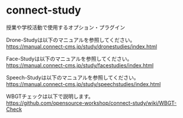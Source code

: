 # connect-study
授業や学校活動で使用するオプション・プラグイン  
  
Drone-Studyは以下のマニュアルを参照してください。  
https://manual.connect-cms.jp/study/dronestudies/index.html  
  
Face-Studyは以下のマニュアルを参照してください。  
https://manual.connect-cms.jp/study/facestudies/index.html  
  
Speech-Studyは以下のマニュアルを参照してください。  
https://manual.connect-cms.jp/study/speechstudies/index.html  
  
WBGTチェックは以下で説明します。  
https://github.com/opensource-workshop/connect-study/wiki/WBGT-Check

